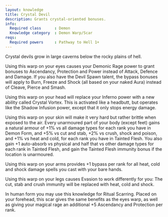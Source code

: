 ```yaml
---
layout: knowledge
title: Crystal Devil
description: Grants crystal-oriented bonuses.
info:
  Required class      : Demon
  Knowledge category  : Demon Warp/Scar
reqs:
  Required powers     : Pathway to Hell 1+
---
```


Crystal devils grow in large caverns below the rocky plains of hell.

Using this warp on your eyes causes your Demonic Rage power to grant bonuses to
Ascendancy, Protection and Power instead of Attack, Defence and Damage.  If you
also have the Devil Spawn talent, the bypass bonuses will apply to Burn, Freeze
and Shock (all based on your naked Aura) instead of Cleave, Pierce and Smash.

Using this warp on your head will replace your Inferno power with a new ability
called Crystal Vortex.  This is activated like a headbutt, but operates like 
the Shadow Infusion power, except that it only stops energy damage.

Using this warp on your skin will make it very hard but rather brittle when 
exposed to the air.  Every unarmoured part of your body (except feet) gains a 
natural armour of +1% vs all damage types for each rank you have in Demon Form,
and +5% vs cut and stab, +2% vs crush, shock and poison, and +1% vs heat and 
cold, for each rank you have in Tainted Flesh.  You also gain +1 auto-absorb
vs physical and half that vs other damage types for each rank in Tainted Flesh,
and gain the Tainted Flesh immunity bonus if the location is unarmoured.

Using this warp on your arms provides +1 bypass per rank for all heat, cold 
and shock damage spells you cast with your bare hands.

Using this warp on your legs causes Evasion to work differently for you: The 
cut, stab and crush immunity will be replaced with heat, cold and shock.

In human form you may use this knowledge for Ritual Scarring.  Placed on your 
forehead, this scar gives the same benefits as the eyes warp, as well as giving
your magical rage an additional +5 Ascendancy and Protection per rank.
